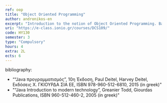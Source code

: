 ```yaml
---
ref: oop
title: "Object Oriented Programming"
author: andronikos-en
excerpt: "Introduction to the notion of Object Oriented Programming. Basic notions of Java: variables, data, calculations. Branching structures, arrays. Classes, objects and Inheritance in Java. Interaction Environments in Java. The notion of exception and the various exception handling methods. Building Applets and the use of data input/output techniques. Execution threads and parallel programming in Java. Java graphics and animation. Java and web programming. Programming Lab (Chosen language: “Java”)."
uri: "https://e-class.ionio.gr/courses/DCS109/"
code: ΗΥ130
semester: 3
type: "Compulsory"
hours: 4
extra: 2L
ects: 6
---
```



bibliography: 
  - ““Java προγραμματισμός”, 10η Έκδοση, Paul Deitel, Harvey Deitel, Εκδόσεις Χ. ΓΚΙΟΥΡΔΑ ΣΙΑ ΕΕ, ISBN 978-960-512-6810, 2015 (in greek)"
  - "“Java Introduction to modern technology”, Greanier Todd, Giourdas Publications, ISBN 960-512-460-2, 2005 (in greek)"


